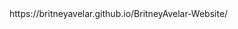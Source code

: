 <title>Britney Avelar -  Undergraduate Student</title>
 <link rel="website screenshot" href="img/Cloud9.png">
 https://britneyavelar.github.io/BritneyAvelar-Website/

